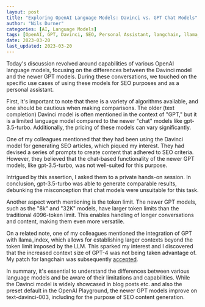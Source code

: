 ```yaml
---
layout: post
title: "Exploring OpenAI Language Models: Davinci vs. GPT Chat Models"
author: "Nils Durner"
categories: [AI, Language Models]
tags: [OpenAI, GPT, Davinci, SEO, Personal Assistant, langchain, llama_index]
date: 2023-03-20
last_updated: 2023-03-20
---
```


Today's discussion revolved around capabilities of various OpenAI language models, focusing on the differences between the Davinci model and the newer GPT models. During these conversations, we touched on the specific use cases of using these models for SEO purposes and as a personal assistant.

First, it's important to note that there is a variety of algorithms available, and one should be cautious when making comparisons. The older (text completion) Davinci model is often mentioned in the context of "GPT," but it is a limited language model compared to the newer "chat" models like gpt-3.5-turbo. Additionally, the pricing of these models can vary significantly.

One of my colleagues mentioned that they had been using the Davinci model for generating SEO articles, which piqued my interest. They had devised a series of prompts to create content that adhered to SEO criteria. However, they believed that the chat-based functionality of the newer GPT models, like gpt-3.5-turbo, was not well-suited for this purpose.

Intrigued by this assertion, I asked them to a private hands-on session. In conclusion, gpt-3.5-turbo was able to generate comparable results, debunking the misconception that chat models were unsuitable for this task.

Another aspect worth mentioning is the token limit. The newer GPT models, such as the "8k" and "32K" models, have larger token limits than the traditional 4096-token limit. This enables handling of longer conversations and content, making them even more versatile.

On a related note, one of my colleagues mentioned the integration of GPT with llama_index, which allows for establishing larger contexts beyond the token limit imposed by the LLM. This sparked my interest and I discovered that the increased context size of GPT-4 was not being taken advantage of. My patch for langchain was subsequently [accepted](https://github.com/hwchase17/langchain/pull/1778#pullrequestreview-1347503985).

In summary, it's essential to understand the differences between various language models and be aware of their limitations and capabilities. While the Davinci model is widely showcased in blog posts etc. and also the preset default in the OpenAI Playground, the newer GPT models improve on text-davinci-003, including for the purpose of SEO content generation.